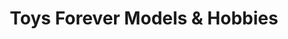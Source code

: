 ---
title: "Toys Forever Models & Hobbies"
url: /muncie/toys-forever-models-und-hobbies/
shop: Spielzeug
---